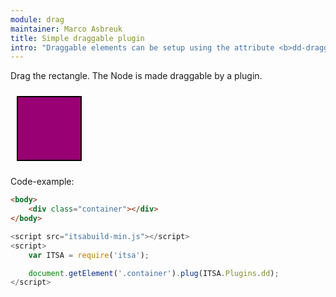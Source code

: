 ```yaml
---
module: drag
maintainer: Marco Asbreuk
title: Simple draggable plugin
intro: "Draggable elements can be setup using the attribute <b>dd-draggable=\"true\"</b>, or using javascript by using <b>node.plugin(ITSA.Plugins.nodeDD)</b>. This example uses the plugin. The plugin does nothing more than add the right attribute to the draggable Element, and it just works.</b>"
---
```


<style type="text/css">
    .container {
        margin: 10px;
        height: 100px;
        width: 100px;
        background-color: #990073;
        border: 2px solid #000;
        display: inline-block;
        *display: inline;
        *zoom: 1;
    }
    .body-content.module p.spaced {
        margin-top: 150px;
    }
</style>

Drag the rectangle. The Node is made draggable by a plugin.

<div class="container"></div>

<p class="spaced">Code-example:</p>

```html
<body>
    <div class="container"></div>
</body>
```

```js
<script src="itsabuild-min.js"></script>
<script>
    var ITSA = require('itsa');

    document.getElement('.container').plug(ITSA.Plugins.dd);
</script>
```

<script src="../../dist/itsabuild-min.js"></script>
<script>
    var ITSA = require('itsa');

    document.getElement('.container').plug(ITSA.Plugins.dd);
</script>
